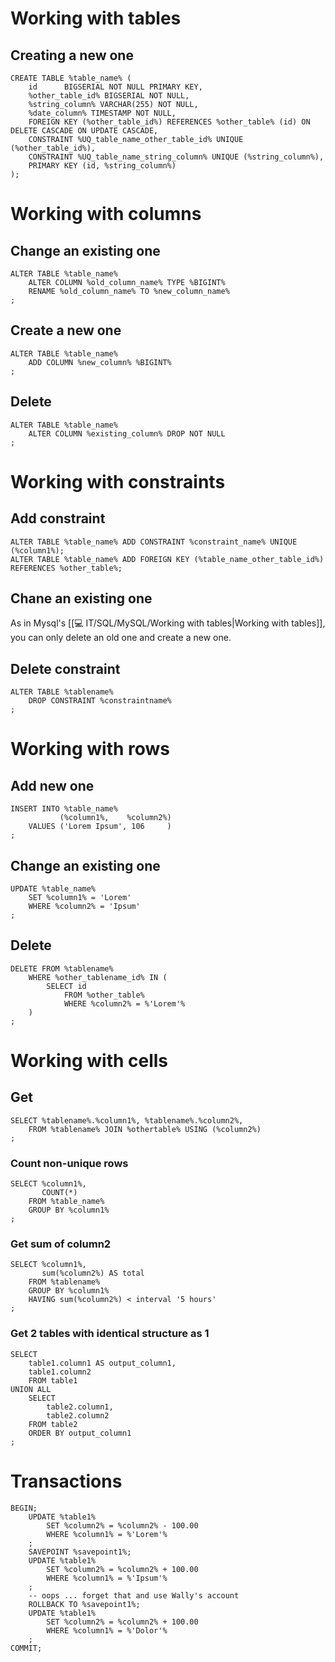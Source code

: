 # Working with tables

## Creating a new one

```postgresql
CREATE TABLE %table_name% (  
	id      BIGSERIAL NOT NULL PRIMARY KEY,  
	%other_table_id% BIGSERIAL NOT NULL,  
	%string_column% VARCHAR(255) NOT NULL,  
	%date_column% TIMESTAMP NOT NULL,
	FOREIGN KEY (%other_table_id%) REFERENCES %other_table% (id) ON DELETE CASCADE ON UPDATE CASCADE,  
	CONSTRAINT %UQ_table_name_other_table_id% UNIQUE (%other_table_id%),  
	CONSTRAINT %UQ_table_name_string_column% UNIQUE (%string_column%),
	PRIMARY KEY (id, %string_column%)
);
```

# Working with columns

## Change an existing one

```postgresql
ALTER TABLE %table_name% 
    ALTER COLUMN %old_column_name% TYPE %BIGINT%
    RENAME %old_column_name% TO %new_column_name%
;
```

## Create a new one

```postgresql
ALTER TABLE %table_name%
    ADD COLUMN %new_column% %BIGINT%
;
```

## Delete

```postgresql
ALTER TABLE %table_name%
    ALTER COLUMN %existing_column% DROP NOT NULL
;
```

# Working with constraints

## Add constraint

```postgresql
ALTER TABLE %table_name% ADD CONSTRAINT %constraint_name% UNIQUE (%column1%);
ALTER TABLE %table_name% ADD FOREIGN KEY (%table_name_other_table_id%) REFERENCES %other_table%;
```

## Chane an existing one

As in Mysql's [[💻 IT/SQL/MySQL/Working with tables|Working with tables]], you can only delete an old one and create a new one.

## Delete constraint

```postgresql
ALTER TABLE %tablename%
	DROP CONSTRAINT %constraintname%
;
```


# Working with rows

## Add new one

```postgresql
INSERT INTO %table_name%
           (%column1%,    %column2%)
    VALUES ('Lorem Ipsum', 106     )
;
```

## Change an existing one

```postgresql
UPDATE %table_name% 
    SET %column1% = 'Lorem'
    WHERE %column2% = 'Ipsum'
;
```

## Delete

```postgresql
DELETE FROM %tablename%
	WHERE %other_tablename_id% IN (
		SELECT id
		    FROM %other_table%
		    WHERE %column2% = %'Lorem'%
	)
;
```

# Working with cells

## Get

```postgresql
SELECT %tablename%.%column1%, %tablename%.%column2%,
    FROM %tablename% JOIN %othertable% USING (%column2%)
;
```

### Count non-unique rows

```postgresql
SELECT %column1%,
       COUNT(*)
    FROM %table_name%
    GROUP BY %column1%
;
```

### Get sum of column2 

```postgresql
SELECT %column1%,
       sum(%column2%) AS total
    FROM %tablename%
    GROUP BY %column1%
    HAVING sum(%column2%) < interval '5 hours'
;
```

### Get 2 tables with identical structure as 1

```postgresql
SELECT
    table1.column1 AS output_column1,
    table1.column2
    FROM table1
UNION ALL
    SELECT
        table2.column1,
        table2.column2
    FROM table2
    ORDER BY output_column1
;
```

# Transactions

```postgresql
BEGIN;
    UPDATE %table1%
        SET %column2% = %column2% - 100.00
        WHERE %column1% = %'Lorem'%
    ;
    SAVEPOINT %savepoint1%;
    UPDATE %table1%
        SET %column2% = %column2% + 100.00
        WHERE %column1% = %'Ipsum'%
    ;
    -- oops ... forget that and use Wally's account
    ROLLBACK TO %savepoint1%;
    UPDATE %table1%
        SET %column2% = %column2% + 100.00
        WHERE %column1% = %'Dolor'%
    ;
COMMIT;
```
